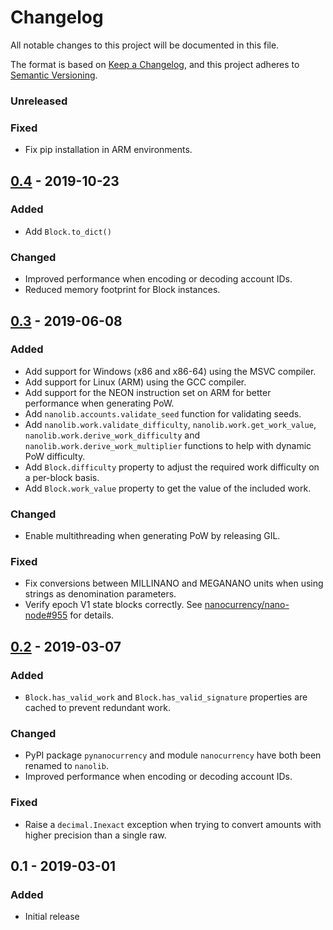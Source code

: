 # Changelog
All notable changes to this project will be documented in this file.

The format is based on [Keep a Changelog](https://keepachangelog.com/en/1.0.0/),
and this project adheres to [Semantic Versioning](https://semver.org/spec/v2.0.0.html).

### Unreleased
### Fixed
 - Fix pip installation in ARM environments.

## [0.4] - 2019-10-23
### Added
  - Add `Block.to_dict()`

### Changed
 - Improved performance when encoding or decoding account IDs.
 - Reduced memory footprint for Block instances.

## [0.3] - 2019-06-08
### Added
 - Add support for Windows (x86 and x86-64) using the MSVC compiler.
 - Add support for Linux (ARM) using the GCC compiler.
 - Add support for the NEON instruction set on ARM for better performance when generating PoW.
 - Add `nanolib.accounts.validate_seed` function for validating seeds.
 - Add `nanolib.work.validate_difficulty`, `nanolib.work.get_work_value`, `nanolib.work.derive_work_difficulty` and `nanolib.work.derive_work_multiplier` functions to help with dynamic PoW difficulty.
 - Add `Block.difficulty` property to adjust the required work difficulty on a per-block basis.
 - Add `Block.work_value` property to get the value of the included work.

### Changed
 - Enable multithreading when generating PoW by releasing GIL.

### Fixed
 - Fix conversions between MILLINANO and MEGANANO units when using strings as denomination parameters.
 - Verify epoch V1 state blocks correctly. See [nanocurrency/nano-node#955](https://github.com/nanocurrency/nano-node/pull/955) for details.

## [0.2] - 2019-03-07
### Added
 - `Block.has_valid_work` and `Block.has_valid_signature` properties are cached to prevent redundant work.

### Changed
 - PyPI package `pynanocurrency` and module `nanocurrency` have both been renamed to `nanolib`.
 - Improved performance when encoding or decoding account IDs.

### Fixed
 - Raise a `decimal.Inexact` exception when trying to convert amounts with higher precision than a single raw.

## 0.1 - 2019-03-01
### Added
- Initial release

[Unreleased]: https://github.com/Matoking/nanolib/compare/0.4...HEAD
[0.4]: https://github.com/Matoking/nanolib/compare/0.3...0.4
[0.3]: https://github.com/Matoking/nanolib/compare/0.2...0.3
[0.2]: https://github.com/Matoking/nanolib/compare/0.1...0.2
